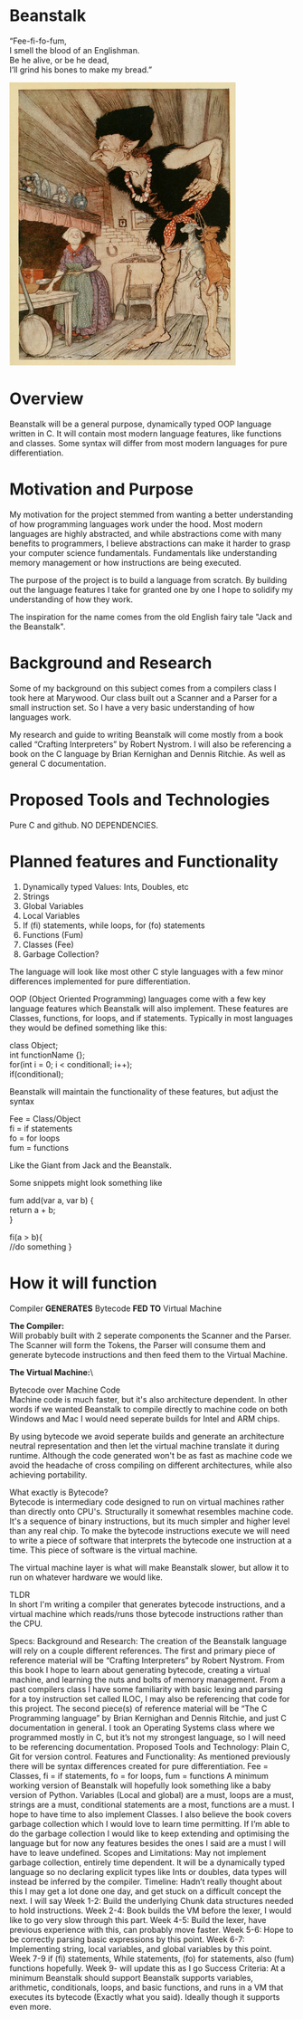 # Beanstalk

“Fee-fi-fo-fum,\
I smell the blood of an Englishman.\
Be he alive, or be he dead,\
I’ll grind his bones to make my bread.”

<img src="https://github.com/Jtog123/Beanstalk/blob/3a90e80d5877af6dba166c91c898c4221f4d1f7a/JackBeanstalkGiant.jpg" width="400" height="500">

# Overview

Beanstalk will be a general purpose, dynamically typed OOP language written in C. It will contain most modern language features, like functions and classes. Some syntax will differ from most modern languages for pure differentiation. 

# Motivation and Purpose

My motivation for the project stemmed from wanting a better understanding of how programming languages work under the hood. Most modern languages are highly abstracted, and while abstractions come with many benefits to programmers, I believe abstractions can make it harder to grasp your computer science fundamentals. Fundamentals like understanding memory management or how instructions are being executed.

The purpose of the project is to build a language from scratch. By building out the language features I take for granted one by one I hope to solidify my understanding of how they work.

The inspiration for the name comes from the old English fairy tale "Jack and the Beanstalk".

# Background and Research

Some of my background on this subject comes from a compilers class I took here at Marywood. Our class built out a Scanner and a Parser for a small instruction set. So I have a very basic understanding of how languages work. 

My research and guide to writing Beanstalk will come mostly from a book called “Crafting Interpreters” by Robert Nystrom. I will also be referencing a book on the C language by Brian Kernighan and Dennis Ritchie. As well as general C documentation.

# Proposed Tools and Technologies

Pure C and github. NO DEPENDENCIES. 

# Planned features and Functionality

1. Dynamically typed Values: Ints, Doubles, etc
2. Strings
3. Global Variables
4. Local Variables
5. If (fi) statements, while loops, for (fo) statements
6. Functions (Fum)
7. Classes (Fee)
8. Garbage Collection?

The language will look like most other C style languages with a few minor differences implemented for pure differentiation.

OOP (Object Oriented Programming) languages come with a few key language features which Beanstalk will also implement. These features are Classes, functions, for loops, and if statements.
Typically in most languages they would be defined something like this:

class Object;\
int functionName {};\
for(int i = 0; i < conditionall; i++);\
if(conditional);

Beanstalk will maintain the functionality of these features, but adjust the syntax

Fee = Class/Object\
fi = if statements\
fo = for loops\
fum = functions

Like the Giant from Jack and the Beanstalk.

Some snippets might look something like

fum add(var a, var b) {\
  return a + b;\
}

fi(a > b){\
  //do something
}

# How it will function
Compiler **GENERATES** Bytecode **FED TO** Virtual Machine

**The Compiler:**\
Will probably built with 2 seperate components the Scanner and the Parser.\
The Scanner will form the Tokens, the Parser will consume them and generate bytecode instructions and then feed them to the Virtual Machine.

**The Virtual Machine:**\




Bytecode over Machine Code\
Machine code is much faster, but it's also architecture dependent. In other words if we wanted Beanstalk to compile directly to machine code on both Windows and Mac I would need seperate builds for Intel and ARM chips. 

By using bytecode we avoid seperate builds and generate an architecture neutral representation and then let the virtual machine translate it during runtime. Although the code generated won't be as fast as machine code we avoid the headache of cross compiling on different architectures, while also achieving portability.

What exactly is Bytecode?\
Bytecode is intermediary code designed to run on virtual machines rather than directly onto CPU's. Structurally it somewhat resembles machine code. It's a sequence of binary instructions, but its much simpler and higher level than any real chip. To make the bytecode instructions execute we will need to write a piece of software that interprets the bytecode one instruction at a time. This piece of software is the virtual machine.

The virtual machine layer is what will make Beanstalk slower, but allow it to run on whatever hardware we would like.

TLDR\
In short I'm writing a compiler that generates bytecode instructions, and a virtual machine which reads/runs those bytecode instructions rather than the CPU.

Specs:
Background and Research: The creation of the Beanstalk language will rely on a couple different references. The first and primary piece of reference material will be “Crafting Interpreters” by Robert Nystrom. From this book I hope to learn about generating bytecode, creating a virtual machine, and learning the nuts and bolts of memory management. From a past compilers class I have some familiarity with basic lexing and parsing for a toy instruction set called ILOC, I may also be referencing that code for this project.
The second piece(s) of reference material will be “The C Programming language” by Brian Kernighan and Dennis Ritchie, and just C documentation in general. I took an Operating Systems class where we programmed mostly in C, but it’s not my strongest language, so I will need to be referencing documentation.
Proposed Tools and Technology: Plain C, Git for version control.
Features and Functionality: As mentioned previously there will be syntax differences created for pure differentiation. 
Fee = Classes, fi = if statements, fo = for loops, fum = functions
A minimum working version of Beanstalk will hopefully look something like a baby version of Python. 
Variables (Local and global) are a must, loops are a must, strings are a must, conditional statements are a most, functions are a must. I hope to have time to also implement Classes. I also believe the book covers garbage collection which I would love to learn time permitting. If I’m able to do the garbage collection I would like to keep extending and optimising the language but for now any features besides the ones I said are a must I will have to leave undefined.
Scopes and Limitations: May not implement garbage collection, entirely time dependent. It will be a dynamically typed language so no declaring explicit types like Ints or doubles, data types will instead be inferred by the compiler. 
Timeline:
Hadn’t really thought about this I may get a lot done one day, and get stuck on a difficult concept the next. I will say
Week 1-2:  Build the underlying Chunk data structures needed to hold instructions.
Week 2-4: Book builds the VM before the lexer, I would like to go very slow through this part.
Week 4-5: Build the lexer, have previous experience with this, can probably move faster.
Week 5-6: Hope to be correctly parsing basic expressions by this point.
Week 6-7: Implementing string, local variables, and global variables by this point.
Week 7-9 if (fi) statements, While statements, (fo) for statements, also (fum) functions hopefully.
Week 9- will update this as I go
Success Criteria: At a minimum Beanstalk should support Beanstalk supports variables, arithmetic, conditionals, loops, and basic functions, and runs in a VM that executes its bytecode (Exactly what you said). Ideally though it supports even more.




